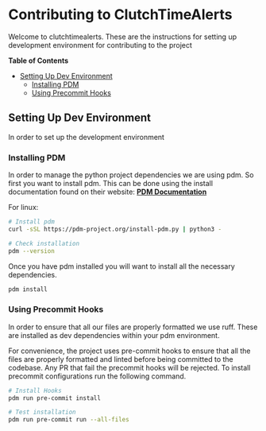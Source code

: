 # Contributing to ClutchTimeAlerts

Welcome to clutchtimealerts. These are the instructions for setting up
development environment for contributing to the project

**Table of Contents**
- [Setting Up Dev Environment](#setting-up-dev-environment)
  - [Installing PDM](#installing-pdm)
  - [Using Precommit Hooks](#using-precommit-hooks)

## Setting Up Dev Environment

In order to set up the development environment

### Installing PDM

In order to manage the python project dependencies we are using pdm.
So first you want to install pdm. This can be done using the install
documentation found on their website: [**PDM Documentation**](https://pdm-project.org/latest/#installation)

For linux:
```bash
# Install pdm
curl -sSL https://pdm-project.org/install-pdm.py | python3 -

# Check installation
pdm --version
```

Once you have pdm installed you will want to install all the necessary dependencies.

```bash
pdm install
```

### Using Precommit Hooks

In order to ensure that all our files are properly formatted we use ruff. These are installed as dev dependencies within your pdm
environment.

For convenience, the project uses pre-commit hooks to ensure that all the files
are properly formatted and linted before being committed to the codebase. Any PR that fail
the precommit hooks will be rejected. To install precommit configurations run the following
command.

```bash
# Install Hooks
pdm run pre-commit install

# Test installation
pdm run pre-commit run --all-files
```
